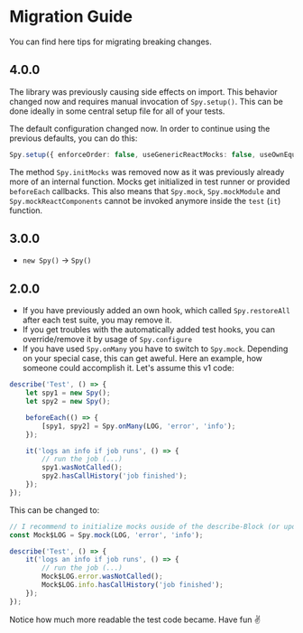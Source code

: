 # Migration Guide
You can find here tips for migrating breaking changes.

## 4.0.0

The library was previously causing side effects on import. This behavior changed now and requires manual
invocation of `Spy.setup()`. This can be done ideally in some central setup file for all of your tests.

The default configuration changed now. In order to continue using the previous defaults, you can do this:

```ts
Spy.setup({ enforceOrder: false, useGenericReactMocks: false, useOwnEquals: true });
```

The method `Spy.initMocks` was removed now as it was previously already more of an internal function. Mocks
get initialized in test runner or provided `beforeEach` callbacks. This also means that `Spy.mock`, 
`Spy.mockModule` and `Spy.mockReactComponents` cannot be invoked anymore inside the `test` (`it`) function.

## 3.0.0

- `new Spy()` -> `Spy()`

## 2.0.0
- If you have previously added an own hook, which called `Spy.restoreAll` after each test suite, you may remove it.
- If you get troubles with the automatically added test hooks, you can override/remove it by usage of `Spy.configure`
- If you have used `Spy.onMany` you have to switch to `Spy.mock`. Depending on your special case, this can get aweful. Here an example, how someone could accomplish it. Let's assume this v1 code:
```js
describe('Test', () => {
    let spy1 = new Spy();
    let spy2 = new Spy();

    beforeEach(() => {
        [spy1, spy2] = Spy.onMany(LOG, 'error', 'info');
    });

    it('logs an info if job runs', () => {
        // run the job (...)
        spy1.wasNotCalled();
        spy2.hasCallHistory('job finished');
    });
});
```
This can be changed to:
```js
// I recommend to initialize mocks ouside of the describe-Block (or update to 2.1 which includes scoped mocks)
const Mock$LOG = Spy.mock(LOG, 'error', 'info');

describe('Test', () => {
    it('logs an info if job runs', () => {
        // run the job (...)
        Mock$LOG.error.wasNotCalled();
        Mock$LOG.info.hasCallHistory('job finished');
    });
});
```
Notice how much more readable the test code became. Have fun :v:
